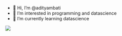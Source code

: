 - 👋 Hi, I’m @adityambati
- 👀 I’m interested in programming and datascience
- 🌱 I’m currently learning datascience


<img src="https://github-readme-stats.vercel.app/api?username=adityambati&&show_icons=true&title_color=ffffff&icon_color=bb2acf&text_color=daf7dc&bg_color=155">
